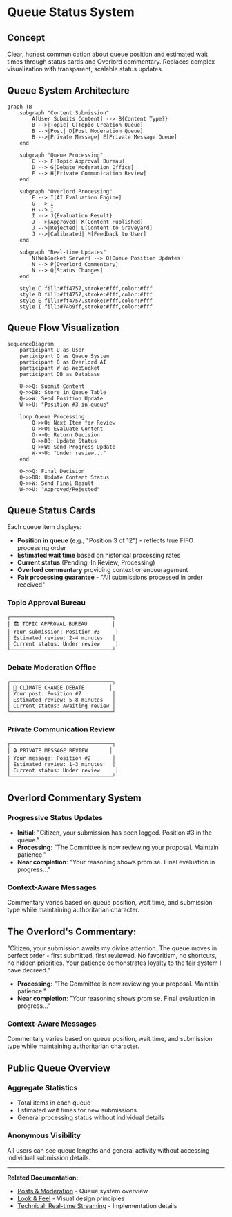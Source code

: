 # Queue Status System

## Concept

Clear, honest communication about queue position and estimated wait times through status cards and Overlord commentary. Replaces complex visualization with transparent, scalable status updates.

## Queue System Architecture

```mermaid
graph TB
    subgraph "Content Submission"
        A[User Submits Content] --> B{Content Type?}
        B -->|Topic| C[Topic Creation Queue]
        B -->|Post| D[Post Moderation Queue]
        B -->|Private Message| E[Private Message Queue]
    end
    
    subgraph "Queue Processing"
        C --> F[Topic Approval Bureau]
        D --> G[Debate Moderation Office]
        E --> H[Private Communication Review]
    end
    
    subgraph "Overlord Processing"
        F --> I[AI Evaluation Engine]
        G --> I
        H --> I
        I --> J{Evaluation Result}
        J -->|Approved| K[Content Published]
        J -->|Rejected| L[Content to Graveyard]
        J -->|Calibrated| M[Feedback to User]
    end
    
    subgraph "Real-time Updates"
        N[WebSocket Server] --> O[Queue Position Updates]
        N --> P[Overlord Commentary]
        N --> Q[Status Changes]
    end
    
    style C fill:#ff4757,stroke:#fff,color:#fff
    style D fill:#ff4757,stroke:#fff,color:#fff
    style E fill:#ff4757,stroke:#fff,color:#fff
    style I fill:#74b9ff,stroke:#fff,color:#fff
```

## Queue Flow Visualization

```mermaid
sequenceDiagram
    participant U as User
    participant Q as Queue System
    participant O as Overlord AI
    participant W as WebSocket
    participant DB as Database
    
    U->>Q: Submit Content
    Q->>DB: Store in Queue Table
    Q->>W: Send Position Update
    W->>U: "Position #3 in queue"
    
    loop Queue Processing
        Q->>O: Next Item for Review
        O->>O: Evaluate Content
        O->>Q: Return Decision
        Q->>DB: Update Status
        Q->>W: Send Progress Update
        W->>U: "Under review..."
    end
    
    O->>Q: Final Decision
    Q->>DB: Update Content Status
    Q->>W: Send Final Result
    W->>U: "Approved/Rejected"
```

## Queue Status Cards

Each queue item displays:
- **Position in queue** (e.g., "Position 3 of 12") - reflects true FIFO processing order
- **Estimated wait time** based on historical processing rates
- **Current status** (Pending, In Review, Processing)
- **Overlord commentary** providing context or encouragement
- **Fair processing guarantee** - "All submissions processed in order received"

### Topic Approval Bureau
```
┌─────────────────────────────────┐
│ 🏛️ TOPIC APPROVAL BUREAU        │
│ Your submission: Position #3     │
│ Estimated review: 2-4 minutes   │
│ Current status: Under review     │
└─────────────────────────────────┘
```

### Debate Moderation Office
```
┌─────────────────────────────────┐
│ 📝 CLIMATE CHANGE DEBATE        │
│ Your post: Position #7          │
│ Estimated review: 5-8 minutes   │
│ Current status: Awaiting review │
└─────────────────────────────────┘
```

### Private Communication Review
```
┌─────────────────────────────────┐
│ 🔒 PRIVATE MESSAGE REVIEW       │
│ Your message: Position #2       │
│ Estimated review: 1-3 minutes   │
│ Current status: Under review     │
└─────────────────────────────────┘
```

## Overlord Commentary System

### Progressive Status Updates
- **Initial**: "Citizen, your submission has been logged. Position #3 in the queue."
- **Processing**: "The Committee is now reviewing your proposal. Maintain patience."
- **Near completion**: "Your reasoning shows promise. Final evaluation in progress..."

### Context-Aware Messages
Commentary varies based on queue position, wait time, and submission type while maintaining authoritarian character.

## The Overlord's Commentary:
"Citizen, your submission awaits my divine attention. The queue moves in perfect order - first submitted, first reviewed. No favoritism, no shortcuts, no hidden priorities. Your patience demonstrates loyalty to the fair system I have decreed."
- **Processing**: "The Committee is now reviewing your proposal. Maintain patience."
- **Near completion**: "Your reasoning shows promise. Final evaluation in progress..."

### Context-Aware Messages
Commentary varies based on queue position, wait time, and submission type while maintaining authoritarian character.

## Public Queue Overview

### Aggregate Statistics
- Total items in each queue
- Estimated wait times for new submissions
- General processing status without individual details

### Anonymous Visibility
All users can see queue lengths and general activity without accessing individual submission details.

---

**Related Documentation:**
- [Posts & Moderation](./07-posts-moderation.md) - Queue system overview
- [Look & Feel](./03-look-feel.md) - Visual design principles
- [Technical: Real-time Streaming](../technical-design/06-realtime-streaming.md) - Implementation details
